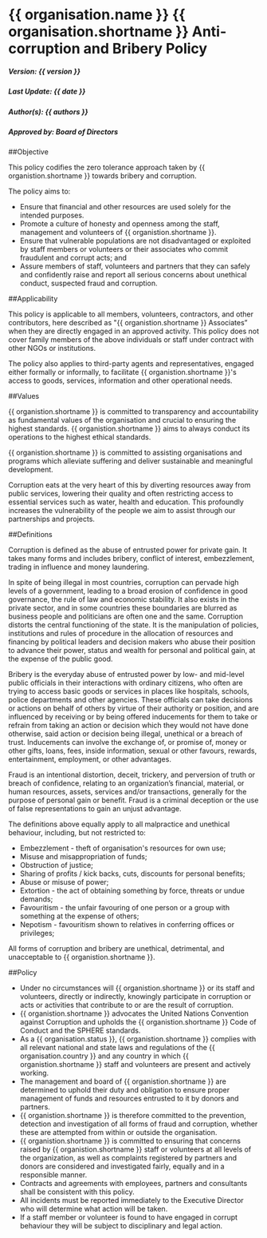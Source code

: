 # {{ organisation.name }} {{ organisation.shortname }} Anti-corruption and Bribery Policy
##### Version: {{ version }}
##### Last Update: {{ date }}
##### Author(s): {{ authors }}
##### Approved by: Board of Directors

##Objective

This policy codifies the zero tolerance approach taken by {{ organistion.shortname }} towards bribery and corruption.

The policy aims to:

- Ensure that financial and other resources are used solely for the intended purposes.
- Promote a culture of honesty and openness among the staff, management and volunteers of {{ organistion.shortname }}.
- Ensure that vulnerable populations are not disadvantaged or exploited by staff members or volunteers or their associates who commit fraudulent and corrupt acts; and
- Assure members of staff, volunteers and partners that they can safely and confidently raise and report all serious concerns about unethical conduct, suspected fraud and corruption.

##Applicability

This policy is applicable to all members, volunteers, contractors, and other contributors, here described as "{{ organistion.shortname }} Associates” when they are directly engaged in an approved activity. This policy does not cover family members of the above individuals or staff under contract with other NGOs or institutions.

The policy also applies to third-party agents and representatives, engaged either formally or informally, to facilitate {{ organistion.shortname }}'s access to goods, services, information and other operational needs.

##Values

{{ organistion.shortname }} is committed to transparency and accountability as fundamental values of the organisation and crucial to ensuring the highest standards. {{ organistion.shortname }} aims to always conduct its operations to the highest ethical standards.

{{ organistion.shortname }} is committed to assisting organisations and programs which alleviate suffering and deliver sustainable and meaningful development.

Corruption eats at the very heart of this by diverting resources away from public services, lowering their quality and often restricting access to essential services such as water, health and education. This profoundly increases the vulnerability of the people we aim to assist through our partnerships and projects.

##Definitions

Corruption is defined as the abuse of entrusted power for private gain. It takes many forms and includes bribery, conflict of interest, embezzlement, trading in influence and money laundering.

In spite of being illegal in most countries, corruption can pervade high levels of a government, leading to a broad erosion of confidence in good governance, the rule of law and economic stability.  It also exists in the private sector, and in some countries these boundaries are blurred as business people and politicians are often one and the same.  Corruption distorts the central functioning of the state. It is the manipulation of policies, institutions and rules of procedure in the allocation of resources and financing by political leaders and decision makers who abuse their position to advance their power, status and wealth for personal and political gain, at the expense of the public good.

Bribery is the everyday abuse of entrusted power by low- and mid-level public officials in their interactions with ordinary citizens, who often are trying to access basic goods or services in places like hospitals, schools, police departments and other agencies.  These officials can take decisions or actions on behalf of others by virtue of their authority or position, and are influenced by receiving or by being offered inducements for them to take or refrain from taking an action or decision which they would not have done otherwise, said action or decision being illegal, unethical or a breach of trust.  Inducements can involve the exchange of, or promise of, money or other gifts, loans, fees, inside information, sexual or other favours, rewards, entertainment, employment, or other advantages.

Fraud is an intentional distortion, deceit, trickery, and perversion of truth or breach of confidence, relating to an organization’s financial, material, or human resources, assets, services and/or transactions, generally for the purpose of personal gain or benefit. Fraud is a criminal deception or the use of false representations to gain an unjust advantage.

The definitions above equally apply to all malpractice and unethical behaviour, including, but not restricted to:

- Embezzlement - theft of organisation's resources for own use;
- Misuse and misappropriation of funds;
- Obstruction of justice;
- Sharing of profits / kick backs, cuts, discounts for personal benefits;
- Abuse or misuse of power;
- Extortion - the act of obtaining something by force, threats or undue demands;
- Favouritism - the unfair favouring of one person or a group with something at the expense of others;
- Nepotism - favouritism shown to relatives in conferring offices or privileges;

All forms of corruption and bribery are unethical, detrimental, and unacceptable to {{ organistion.shortname }}.

##Policy

- Under no circumstances will {{ organistion.shortname }} or its staff and volunteers, directly or indirectly, knowingly participate in corruption or acts or activities that contribute to or are the result of corruption. 
- {{ organistion.shortname }} advocates the United Nations Convention against Corruption and upholds the {{ organistion.shortname }} Code of Conduct and the SPHERE standards.
- As a {{ organisation.status }}, {{ organistion.shortname }} complies with all relevant national and state laws and regulations of the {{ organisation.country }} and any country in which {{ organistion.shortname }} staff and volunteers are present and actively working. 
- The management and board of {{ organistion.shortname }} are determined to uphold their duty and obligation to ensure proper management of funds and resources entrusted to it by donors and partners.
- {{ organistion.shortname }} is therefore committed to the prevention, detection and investigation of all forms of fraud and corruption, whether these are attempted from within or outside the organisation.
- {{ organistion.shortname }} is committed to ensuring that concerns raised by {{ organistion.shortname }} staff or volunteers at all levels of the organization, as well as complaints registered by partners and donors are considered and investigated fairly, equally and in a responsible manner.
- Contracts and agreements with employees, partners and consultants shall be consistent with this policy.
- All incidents must be reported immediately to the Executive Director who will determine what action will be taken.
- If a staff member or volunteer is found to have engaged in corrupt behaviour they will be subject to disciplinary and legal action.
